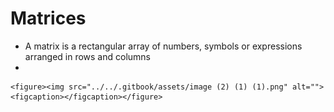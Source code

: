 # Matrices

* A matrix is a rectangular array of numbers, symbols or expressions arranged in rows and columns
*

    <figure><img src="../../.gitbook/assets/image (2) (1) (1).png" alt=""><figcaption></figcaption></figure>
